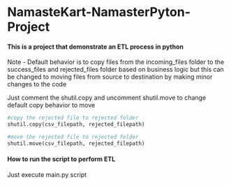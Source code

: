 # NamasteKart-NamasterPyton-Project

#### This is a project that demonstrate an ETL process in python

Note - Default behavior is to copy files from the incoming_files folder to the success_files and rejected_files folder based on business logic but this can be changed to moving files from source to destination by making minor changes to the code

Just comment the shutil.copy and uncomment shutil.move to change default copy behavior to move

```python
#copy the rejected file to rejected folder
shutil.copy(csv_filepath, rejected_filepath)

#move the rejected file to rejected folder
shutil.move(csv_filepath, rejected_filepath)
```

#### How to run the script to perform ETL
Just execute main.py script

